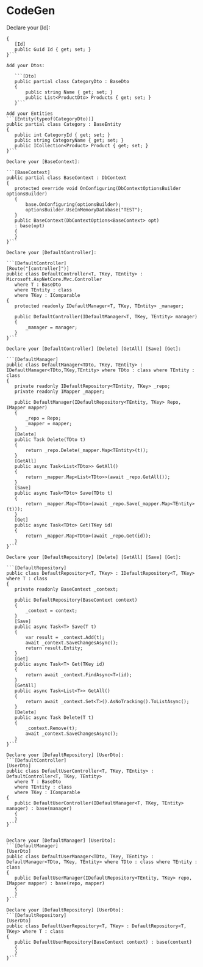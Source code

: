 # CodeGen

Declare your [Id]:

 ```public class BaseDto
{
    [Id]
    public Guid Id { get; set; }
}``` 

Add your Dtos:

    ```[Dto]
    public partial class CategoryDto : BaseDto
    {
        public string Name { get; set; }
        public List<ProductDto> Products { get; set; }
    }```

Add your Entities
```[Entity(typeof(CategoryDto))]
public partial class Category : BaseEntity
{
    public int CategoryId { get; set; }
    public string CategoryName { get; set; }
    public ICollection<Product> Product { get; set; }
}```

Declare your [BaseContext]:

```[BaseContext]
public partial class BaseContext : DbContext
{
    protected override void OnConfiguring(DbContextOptionsBuilder optionsBuilder)
    {
        base.OnConfiguring(optionsBuilder);
        optionsBuilder.UseInMemoryDatabase("TEST");
    }
    public BaseContext(DbContextOptions<BaseContext> opt)
    : base(opt)
    {
    }
}```

Declare your [DefaultController]:

```[DefaultController]
[Route("[controller]")]
public class DefaultController<T, TKey, TEntity> : Microsoft.AspNetCore.Mvc.Controller
    where T : BaseDto
    where TEntity : class
    where TKey : IComparable
{
    protected readonly IDefaultManager<T, TKey, TEntity> _manager;

    public DefaultController(IDefaultManager<T, TKey, TEntity> manager)
    {
        _manager = manager;
    }
}```

Declare your [DefaultController] [Delete] [GetAll] [Save] [Get]:

```[DefaultManager]
public class DefaultManager<TDto, TKey, TEntity> : IDefaultManager<TDto,TKey,TEntity> where TDto : class where TEntity : class
{
    private readonly IDefaultRepository<TEntity, TKey> _repo;
    private readonly IMapper _mapper;

    public DefaultManager(IDefaultRepository<TEntity, TKey> Repo, IMapper mapper)
    {
        _repo = Repo;
        _mapper = mapper;
    }
    [Delete]
    public Task Delete(TDto t)
    {
        return _repo.Delete(_mapper.Map<TEntity>(t));
    }
    [GetAll]
    public async Task<List<TDto>> GetAll()
    {
        return _mapper.Map<List<TDto>>(await _repo.GetAll());
    }
    [Save]
    public async Task<TDto> Save(TDto t)
    {
        return _mapper.Map<TDto>(await _repo.Save(_mapper.Map<TEntity>(t)));
    }
    [Get]
    public async Task<TDto> Get(TKey id)
    {
        return _mapper.Map<TDto>(await _repo.Get(id));
    }
}```

Declare your [DefaultRepository] [Delete] [GetAll] [Save] [Get]:

```[DefaultRepository]
public class DefaultRepository<T, TKey> : IDefaultRepository<T, TKey> where T : class
{
    private readonly BaseContext _context;

    public DefaultRepository(BaseContext context)
    {
        _context = context;
    }
    [Save]
    public async Task<T> Save(T t)
    {
        var result = _context.Add(t);
        await _context.SaveChangesAsync();
        return result.Entity;
    }
    [Get]
    public async Task<T> Get(TKey id)
    {
        return await _context.FindAsync<T>(id);
    }
    [GetAll]
    public async Task<List<T>> GetAll()
    {
        return await _context.Set<T>().AsNoTracking().ToListAsync();
    }
    [Delete]
    public async Task Delete(T t)
    {
        _context.Remove(t);
        await _context.SaveChangesAsync();
    }
}```

Declare your [DefaultRepository] [UserDto]:
```[DefaultController]
[UserDto]
public class DefaultUserController<T, TKey, TEntity> : DefaultController<T, TKey, TEntity>
    where T : BaseDto
    where TEntity : class
    where TKey : IComparable
{
    public DefaultUserController(IDefaultManager<T, TKey, TEntity> manager) : base(manager)
    {
    }
}```


Declare your [DefaultManager] [UserDto]:
```[DefaultManager]
[UserDto]
public class DefaultUserManager<TDto, TKey, TEntity> : DefaultManager<TDto, TKey, TEntity> where TDto : class where TEntity : class
{
    public DefaultUserManager(IDefaultRepository<TEntity, TKey> repo, IMapper mapper) : base(repo, mapper)
    {
    }
}```

Declare your [DefaultRepository] [UserDto]:
```[DefaultRepository]
[UserDto]
public class DefaultUserRepository<T, TKey> : DefaultRepository<T, TKey> where T : class
{
    public DefaultUserRepository(BaseContext context) : base(context)
    {
    }
}```
